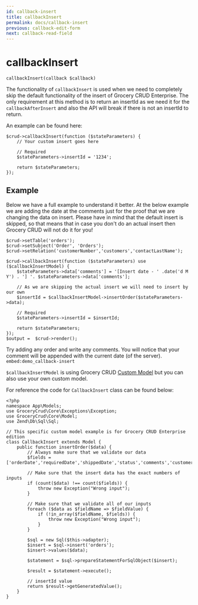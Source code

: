 ```yaml
---
id: callback-insert
title: callbackInsert
permalink: docs/callback-insert
previous: callback-edit-form
next: callback-read-field
---
```


# callbackInsert

<pre><code class="language-php">callbackInsert(callback $callback)</code></pre>
The functionality of <code>callbackInsert</code> is used when we need to completely skip the default functionality of the insert of Grocery CRUD Enterprise. The only requirement at this method is to return an insertId as we need it for the <code>callbackAfterInsert</code> and also the API will break if there is not an insertId to return.

An example can be found here:
<pre><code class="language-php">$crud->callbackInsert(function ($stateParameters) {
    // Your custom insert goes here

    // Required
    $stateParameters->insertId = '1234';

    return $stateParameters;
});</code></pre>

## Example

Below we have a full example to understand it better. At the below example we are adding the date at the comments just for the proof that we are changing the data on insert. Please have in mind that the default insert is skipped, so that means that in case you don't do an actual insert then Grocery CRUD will not do it for you!

<pre><code class="language-php">$crud->setTable('orders');
$crud->setSubject('Order', 'Orders');
$crud->setRelation('customerNumber','customers','contactLastName');

$crud->callbackInsert(function ($stateParameters) use ($callbackInsertModel) {
    $stateParameters->data['comments'] = '[Insert date - ' .date('d M Y') . '] '. $stateParameters->data['comments'];

    // As we are skipping the actual insert we will need to insert by our own
    $insertId = $callbackInsertModel->insertOrder($stateParameters->data);

    // Required
    $stateParameters->insertId = $insertId;

    return $stateParameters;
});
$output =  $crud->render();</code></pre>

Try adding any order and write any comments. You will notice that your comment will be appended with the current date (of the server).
`embed:demo_callback-insert`

`$callbackInsertModel` is using Grocery CRUD [Custom Model](/docs/custom-model) but you can also use your own custom model.

For reference the code for `CallbackInsert` class can be found below:

<pre><code class="language-php">&lt;?php
namespace App\Models;
use GroceryCrud\Core\Exceptions\Exception;
use GroceryCrud\Core\Model;
use Zend\Db\Sql\Sql;

// This specific custom model example is for Grocery CRUD Enterprise edition
class CallbackInsert extends Model {
    public function insertOrder($data) {
        // Always make sure that we validate our data
        $fields = ['orderDate','requiredDate','shippedDate','status','comments','customerNumber'];

        // Make sure that the insert data has the exact numbers of inputs
        if (count($data) !== count($fields)) {
            throw new Exception("Wrong input");
        }

        // Make sure that we validate all of our inputs
        foreach ($data as $fieldName => $fieldValue) {
            if (!in_array($fieldName, $fields)) {
                throw new Exception("Wrong input");
            }
        }

        $sql = new Sql($this->adapter);
        $insert = $sql->insert('orders');
        $insert->values($data);

        $statement = $sql->prepareStatementForSqlObject($insert);

        $result = $statement->execute();

        // insertId value
        return $result->getGeneratedValue();
    }
}</code></pre>
